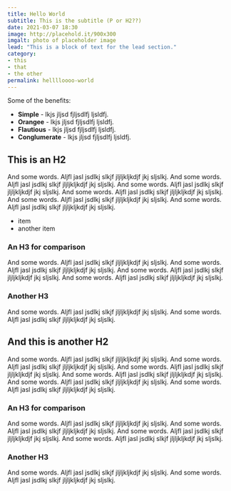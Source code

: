 ```yaml
---
title: Hello World
subtitle: This is the subtitle (P or H2??)
date: 2021-03-07 18:30
image: http://placehold.it/900x300
imgalt: photo of placeholder image
lead: "This is a block of text for the lead section."
category:
- this
- that
- the other
permalink: helllloooo-world
---
```


Some of the benefits:

* **Simple** - lkjs jljsd fjljsdlfj ljsldfj.
* **Orangee** - lkjs jljsd fjljsdlfj ljsldfj.
* **Flautious** - lkjs jljsd fjljsdlfj ljsldfj.
* **Conglumerate** - lkjs jljsd fjljsdlfj ljsldfj.
 
## This is an H2

And some words. Aljfl jasl jsdlkj slkjf jljljkljkdjf jkj sljslkj. And some words. Aljfl jasl jsdlkj slkjf jljljkljkdjf jkj sljslkj. And some words. Aljfl jasl jsdlkj slkjf jljljkljkdjf jkj sljslkj. And some words. Aljfl jasl jsdlkj slkjf jljljkljkdjf jkj sljslkj. And some words. Aljfl jasl jsdlkj slkjf jljljkljkdjf jkj sljslkj. And some words. Aljfl jasl jsdlkj slkjf jljljkljkdjf jkj sljslkj.

* item
* another item

### An H3 for comparison

And some words. Aljfl jasl jsdlkj slkjf jljljkljkdjf jkj sljslkj. And some words. Aljfl jasl jsdlkj slkjf jljljkljkdjf jkj sljslkj. And some words. Aljfl jasl jsdlkj slkjf jljljkljkdjf jkj sljslkj. And some words. Aljfl jasl jsdlkj slkjf jljljkljkdjf jkj sljslkj. 

### Another H3

And some words. Aljfl jasl jsdlkj slkjf jljljkljkdjf jkj sljslkj. And some words. Aljfl jasl jsdlkj slkjf jljljkljkdjf jkj sljslkj.

## And this is another H2

And some words. Aljfl jasl jsdlkj slkjf jljljkljkdjf jkj sljslkj. And some words. Aljfl jasl jsdlkj slkjf jljljkljkdjf jkj sljslkj. And some words. Aljfl jasl jsdlkj slkjf jljljkljkdjf jkj sljslkj. And some words. Aljfl jasl jsdlkj slkjf jljljkljkdjf jkj sljslkj. And some words. Aljfl jasl jsdlkj slkjf jljljkljkdjf jkj sljslkj. And some words. Aljfl jasl jsdlkj slkjf jljljkljkdjf jkj sljslkj.

### An H3 for comparison

And some words. Aljfl jasl jsdlkj slkjf jljljkljkdjf jkj sljslkj. And some words. Aljfl jasl jsdlkj slkjf jljljkljkdjf jkj sljslkj. And some words. Aljfl jasl jsdlkj slkjf jljljkljkdjf jkj sljslkj. And some words. Aljfl jasl jsdlkj slkjf jljljkljkdjf jkj sljslkj. 

### Another H3

And some words. Aljfl jasl jsdlkj slkjf jljljkljkdjf jkj sljslkj. And some words. Aljfl jasl jsdlkj slkjf jljljkljkdjf jkj sljslkj.


